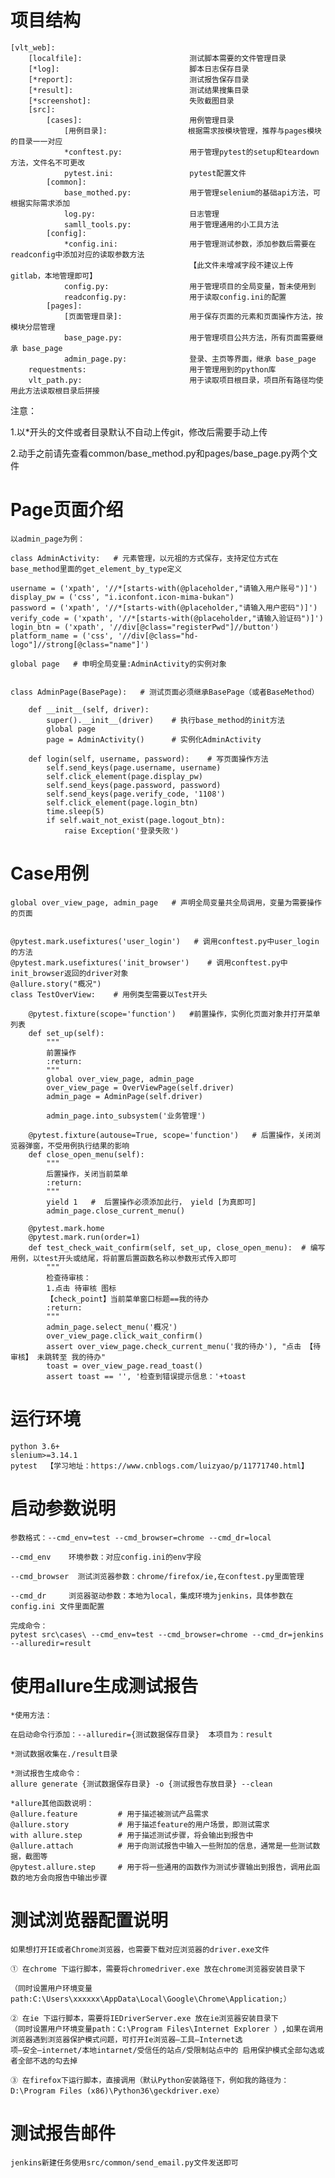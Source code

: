 # 项目结构
 
    [vlt_web]:
        [localfile]:                        测试脚本需要的文件管理目录
        [*log]:                             脚本日志保存目录
        [*report]:                          测试报告保存目录
        [*result]:                          测试结果搜集目录
        [*screenshot]:                      失败截图目录
        [src]:
            [cases]:                        用例管理目录
                [用例目录]:                  根据需求按模块管理，推荐与pages模块的目录一一对应
                *conftest.py:               用于管理pytest的setup和teardown方法，文件名不可更改
                pytest.ini:                 pytest配置文件
            [common]:
                base_mothed.py:             用于管理selenium的基础api方法，可根据实际需求添加
                log.py:                     日志管理
                samll_tools.py:             用于管理通用的小工具方法
            [config]:
                *config.ini:                用于管理测试参数，添加参数后需要在readconfig中添加对应的读取参数方法
                                            【此文件未增减字段不建议上传gitlab，本地管理即可】
                config.py:                  用于管理项目的全局变量，暂未使用到
                readconfig.py:              用于读取config.ini的配置
            [pages]:
                [页面管理目录]:               用于保存页面的元素和页面操作方法，按模块分层管理
                base_page.py:               用于管理项目公共方法，所有页面需要继承 base_page
                admin_page.py:              登录、主页等界面，继承 base_page
        requestments:                       用于管理用到的python库
        vlt_path.py:                        用于读取项目根目录，项目所有路径均使用此方法读取根目录后拼接 

注意：

1.以*开头的文件或者目录默认不自动上传git，修改后需要手动上传

2.动手之前请先查看common/base_method.py和pages/base_page.py两个文件

# Page页面介绍
    以admin_page为例：
    
    class AdminActivity:   # 元素管理，以元祖的方式保存，支持定位方式在base_method里面的get_element_by_type定义

    username = ('xpath', '//*[starts-with(@placeholder,"请输入用户账号")]')
    display_pw = ('css', "i.iconfont.icon-mima-bukan")
    password = ('xpath', '//*[starts-with(@placeholder,"请输入用户密码")]')
    verify_code = ('xpath', '//*[starts-with(@placeholder,"请输入验证码")]')
    login_btn = ('xpath', '//div[@class="registerPwd"]//button')
    platform_name = ('css', '//div[@class="hd-logo"]//strong[@class="name"]')

    global page   # 申明全局变量:AdminActivity的实例对象


    class AdminPage(BasePage):   # 测试页面必须继承BasePage（或者BaseMethod）

        def __init__(self, driver):    
            super().__init__(driver)    # 执行base_method的init方法
            global page
            page = AdminActivity()      # 实例化AdminActivity

        def login(self, username, password):    # 写页面操作方法
            self.send_keys(page.username, username)
            self.click_element(page.display_pw)
            self.send_keys(page.password, password)
            self.send_keys(page.verify_code, '1108')
            self.click_element(page.login_btn)
            time.sleep(5)
            if self.wait_not_exist(page.logout_btn):
                raise Exception('登录失败')
                
# Case用例
    
    global over_view_page, admin_page   # 声明全局变量共全局调用，变量为需要操作的页面
    
    
    @pytest.mark.usefixtures('user_login')   # 调用conftest.py中user_login的方法
    @pytest.mark.usefixtures('init_browser')    # 调用conftest.py中init_browser返回的driver对象
    @allure.story("概况")
    class TestOverView:    # 用例类型需要以Test开头
    
        @pytest.fixture(scope='function')   #前置操作，实例化页面对象并打开菜单列表
        def set_up(self):
            """
            前置操作
            :return:
            """
            global over_view_page, admin_page
            over_view_page = OverViewPage(self.driver)
            admin_page = AdminPage(self.driver)
    
            admin_page.into_subsystem('业务管理')
    
        @pytest.fixture(autouse=True, scope='function')   # 后置操作，关闭浏览器弹窗，不受用例执行结果的影响
        def close_open_menu(self):
            """
            后置操作，关闭当前菜单
            :return:
            """
            yield 1   #  后置操作必须添加此行， yield [为真即可]
            admin_page.close_current_menu()
    
        @pytest.mark.home
        @pytest.mark.run(order=1)
        def test_check_wait_confirm(self, set_up, close_open_menu):  # 编写用例，以test开头或结尾，将前置后置函数名称以参数形式传入即可
            """
            检查待审核：
            1.点击 待审核 图标
            【check_point】当前菜单窗口标题==我的待办
            :return:
            """
            admin_page.select_menu('概况')
            over_view_page.click_wait_confirm()
            assert over_view_page.check_current_menu('我的待办'), "点击 【待审核】 未跳转至 我的待办"
            toast = over_view_page.read_toast()
            assert toast == '', '检查到错误提示信息：'+toast

# 运行环境
    python 3.6+
    slenium>=3.14.1
    pytest  【学习地址：https://www.cnblogs.com/luizyao/p/11771740.html】

# 启动参数说明
    参数格式：--cmd_env=test --cmd_browser=chrome --cmd_dr=local 
    
    --cmd_env    环境参数：对应config.ini的env字段
    
    --cmd_browser  测试浏览器参数：chrome/firefox/ie,在conftest.py里面管理
                                
    --cmd_dr     浏览器驱动参数：本地为local，集成环境为jenkins，具体参数在config.ini 文件里面配置
    
    完成命令：
    pytest src\cases\ --cmd_env=test --cmd_browser=chrome --cmd_dr=jenkins --alluredir=result

# 使用allure生成测试报告
    *使用方法：

    在启动命令行添加：--alluredir={测试数据保存目录}  本项目为：result

    *测试数据收集在./result目录

    *测试报告生成命令：
    allure generate {测试数据保存目录} -o {测试报告存放目录} --clean

    *allure其他函数说明：
    @allure.feature         # 用于描述被测试产品需求
    @allure.story           # 用于描述feature的用户场景，即测试需求
    with allure.step        # 用于描述测试步骤，将会输出到报告中
    @allure.attach          # 用于向测试报告中输入一些附加的信息，通常是一些测试数据，截图等
    @pytest.allure.step     # 用于将一些通用的函数作为测试步骤输出到报告，调用此函数的地方会向报告中输出步骤


# 测试浏览器配置说明
    如果想打开IE或者Chrome浏览器，也需要下载对应浏览器的driver.exe文件
    
    ① 在chrome 下运行脚本，需要将chromedriver.exe 放在chrome浏览器安装目录下
    
    （同时设置用户环境变量path:C:\Users\xxxxxx\AppData\Local\Google\Chrome\Application;）
    
    ② 在ie 下运行脚本，需要将IEDriverServer.exe 放在ie浏览器安装目录下
    （同时设置用户环境变量path：C:\Program Files\Internet Explorer ）,如果在调用浏览器遇到浏览器保护模式问题，可打开Ie浏览器–工具–Internet选
    项–安全–internet/本地intarnet/受信任的站点/受限制站点中的 启用保护模式全部勾选或者全部不选的勾去掉
    
    ③ 在firefox下运行脚本，直接调用（默认Python安装路径下，例如我的路径为：D:\Program Files (x86)\Python36\geckdriver.exe）

# 测试报告邮件
    jenkins新建任务使用src/common/send_email.py文件发送即可
    

    
